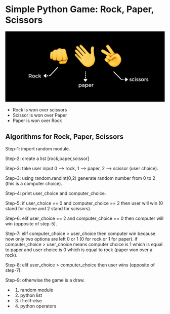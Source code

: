 # Simple Python Game: Rock, Paper, Scissors

<img src="rock-paper-scissors.png" alt="Alt text" title="Rock Paper Scissors Game">

- Rock is won over scissors
- Scissor is won over Paper
- Paper is won over Rock

## Algorithms for Rock, Paper, Scissors

Step-1: import random module.

Step-2: create a list [rock,paper,scissor]

Step-3: take user input 0 --> rock, 1 --> paper, 2 --> scissor (user choice).

Step-3: using random.randint(0,2) generate random number from 0 to 2 (this is a computer choice).

Step-4: print user_choice and computer_choice.

Step-5: if user_choice == 0 and computer_choice == 2 then user will win (0 stand for stone and 2 stand for scissors).

Step-6: elif user_choice == 2 and computer_choice == 0 then computer will win (opposite of step-5).

Step-7: elif computer_choice > user_choice then computer win because now only two options are left 0 or 1 (0 for rock or 1 for paper). if computer_choice > user_choice means computer choice is 1 which is equal to paper and user choice is 0 which is equal to rock (paper won over a rock).

Step-8: elif user_choice > computer_choice then user wins (opposite of step-7).

Step-9: otherwise the game is a draw.



- 1. random module
- 2. python list
- 3. if-elif-else
- 4. python operators 

